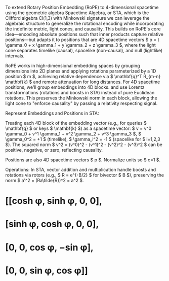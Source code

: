 To extend Rotary Position Embedding (RoPE) to 4-dimensional spacetime using the geometric algebra 
Spacetime Algebra, or STA, which is the Clifford algebra Cl(1,3) with Minkowski signature
we can leverage the algebraic structure to generalize the rotational encoding while incorporating 
the indefinite metric, light cones, and causality. This builds on RoPE's core idea—encoding 
absolute positions such that inner products capture relative positions—but adapts it to positions 
that are 4D spacetime vectors $ p = t \gamma_0 + x \gamma_1 + y \gamma_2 + z \gamma_3 $, where the 
light cone separates timelike (causal), spacelike (non-causal), and null (lightlike) intervals.

RoPE works in high-dimensional embedding spaces by grouping dimensions into 2D planes and applying 
rotations parameterized by a 1D position $ m $, achieving relative dependence via 
$ \mathbf{q}^T R_{m-n} \mathbf{k} $ and remote attenuation for long distances. For 4D spacetime 
positions, we'll group embeddings into 4D blocks. and use Lorentz transformations (rotations and 
boosts in STA) instead of pure Euclidean rotations. This preserves the Minkowski norm in each block, 
allowing the light cone to "enforce causality" by passing a relativity respecting signal.

Represent Embeddings and Positions in STA:

Treating each 4D block of the embedding vector (e.g., for queries $ \mathbf{q} $ or keys $ \mathbf{k} $) 
as a spacetime vector: $ v = v^0 \gamma_0 + v^1 \gamma_1 + v^2 \gamma_2 + v^3 \gamma_3 $, 
$ \gamma_0^2 = +1 $ (timelike), $ \gamma_i^2 = -1 $ (spacelike for $ i=1,2,3 $). The squared norm 
$ v^2 = (v^0)^2 - (v^1)^2 - (v^2)^2 - (v^3)^2 $ can be positive, negative, or zero, reflecting causality.

Positions are also 4D spacetime vectors $ p $. Normalize units so $ c=1 $.

Operations: In STA, vector addition and multiplication handle boosts and rotations via rotors 
(e.g., $ R = e^{-B/2} $ for bivector $ B $), preserving the norm $ a'^2 = (Ra\tilde{R})^2 = a^2 $.


# [[cosh φ, sinh φ,     0,       0],
#  [sinh φ, cosh φ,     0,       0],
#  [0,      0,      cos φ,  −sin φ],
#  [0,      0,      sin φ,   cos φ]]